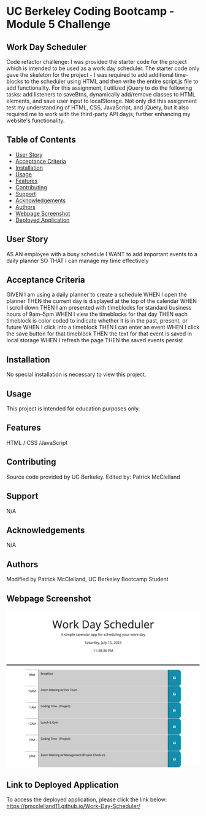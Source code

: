 # UC Berkeley Coding Bootcamp - Module 5 Challenge
## Work Day Scheduler
Code refactor challenge: I was provided the starter code for the project which is intended to be used as a work day scheduler. The starter code only gave the skeleton for the project - I was required to add additional time-blocks to the scheduler using HTML and then write the entire script.js file to add functionality. For this assignment, I utilized jQuery to do the following tasks: add listeners to saveBtns, dynamically add/remove classes to HTML elements, and save user input to localStorage. Not only did this assignment test my understanding of HTML, CSS, JavaScript, and jQuery, but it also required me to work with the third-party API dayjs, further enhancing my website's functionality.

## Table of Contents 
- [User Story](#user-story)
- [Acceptance Criteria](#acceptance-criteria)
- [Installation](#installation)
- [Usage](#usage)
- [Features](#features)
- [Contributing](#contributing)
- [Support](#support)
- [Acknowledgements](#acknowledgements)
- [Authors](#authors)
- [Webpage Screenshot](#webpage-screenshot)
- [Deployed Application](#link-to-deployed-application)

## User Story
AS AN employee with a busy schedule
I WANT to add important events to a daily planner
SO THAT I can manage my time effectively

## Acceptance Criteria
GIVEN I am using a daily planner to create a schedule
WHEN I open the planner
THEN the current day is displayed at the top of the calendar
WHEN I scroll down
THEN I am presented with timeblocks for standard business hours of 9am&ndash;5pm
WHEN I view the timeblocks for that day
THEN each timeblock is color coded to indicate whether it is in the past, present, or future
WHEN I click into a timeblock
THEN I can enter an event
WHEN I click the save button for that timeblock
THEN the text for that event is saved in local storage
WHEN I refresh the page
THEN the saved events persist

## Installation
No special installation is necessary to view this project.

## Usage 
This project is intended for education purposes only.

## Features
HTML / CSS /JavaScript

## Contributing
Source code provided by UC Berkeley.
Edited by: Patrick McClelland

## Support
N/A

## Acknowledgements
N/A

## Authors
Modified by Patrick McClelland, UC Berkeley Bootcamp Student

## Webpage Screenshot
![Work Day Scheduler - Webpage Screenshot](./assets/images/Work%20Day%20Scheduler%20-%20Website%20Screenshot.png)

## Link to Deployed Application
To access the deployed application, please click the link below:
https://pmcclelland11.github.io/Work-Day-Scheduler/